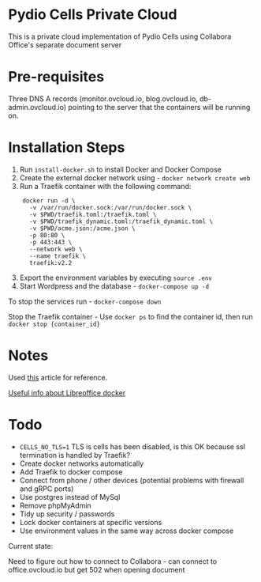 # Pydio Cells Private Cloud

This is a private cloud implementation of Pydio Cells using Collabora Office's separate document server

# Pre-requisites

Three DNS A records (monitor.ovcloud.io, blog.ovcloud.io, db-admin.ovcloud.io) pointing to the server that the containers will be running on.

# Installation Steps

1. Run ```install-docker.sh``` to install Docker and Docker Compose
2. Create the external docker network using - ```docker network create web```
3. Run a Traefik container with the following command:

```shell
    docker run -d \
      -v /var/run/docker.sock:/var/run/docker.sock \
      -v $PWD/traefik.toml:/traefik.toml \
      -v $PWD/traefik_dynamic.toml:/traefik_dynamic.toml \
      -v $PWD/acme.json:/acme.json \
      -p 80:80 \
      -p 443:443 \
      --network web \
      --name traefik \
      traefik:v2.2
```

3. Export the environment variables by executing ```source .env```
4. Start Wordpress and the database - ```docker-compose up -d```

To stop the services run - ```docker-compose down```

Stop the Traefik container - Use ```docker ps``` to find the container id, then run ```docker stop {container_id}```

# Notes

Used [this](https://www.digitalocean.com/community/tutorials/how-to-use-traefik-v2-as-a-reverse-proxy-for-docker-containers-on-ubuntu-20-04) article for reference.

[Useful info about Libreoffice docker](https://github.com/smehrbrodt/nextcloud-libreoffice-online/blob/master/libreoffice-online/.env.sample)

# Todo

- ```CELLS_NO_TLS=1``` TLS is cells has been disabled, is this OK because ssl termination is handled by Traefik?
- Create docker networks automatically
- Add Traefik to docker compose
- Connect from phone / other devices (potential problems with firewall and gRPC ports)
- Use postgres instead of MySql
- Remove phpMyAdmin
- Tidy up security / passwords
- Lock docker containers at specific versions
- Use environment values in the same way across docker compose

Current state:

Need to figure out how to connect to Collabora - can connect to office.ovcloud.io but get 502 when opening document
